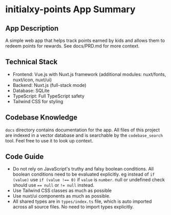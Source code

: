 # initialxy-points App Summary

## App Description
A simple web app that helps track points earned by kids and allows them to redeem points for rewards. See docs/PRD.md for more context.

## Technical Stack
- Frontend: Vue.js with Nuxt.js framework (additional modules: nuxt/fonts, nuxt/icon, nuxt/ui)
- Backend: Nuxt.js (full-stack mode)
- Database: SQLite
- TypeScript: Full TypeScript safety
- Tailwind CSS for styling

## Codebase Knowledge
`docs` directory contains documentation for the app. All files of this project are indexed in a vector database and is searchable by the `codebase_search` tool. Feel free to use it to look up context.

## Code Guide
* Do not rely on JavaScript's truthy and falsy boolean conditions. All boolean conditions need to be evaluated explicitly. eg instead of `if (value)` use `if (value !== 0)` if `value` is `number`. null or undefined check should use `== null` or `!= null` instead.
* Use Tailwind CSS classes as much as possible
* Use nuxt/ui components as much as possible.
* All shared types are in `types/index.ts` file, which is auto imported across all source files. No need to import types explicitly.